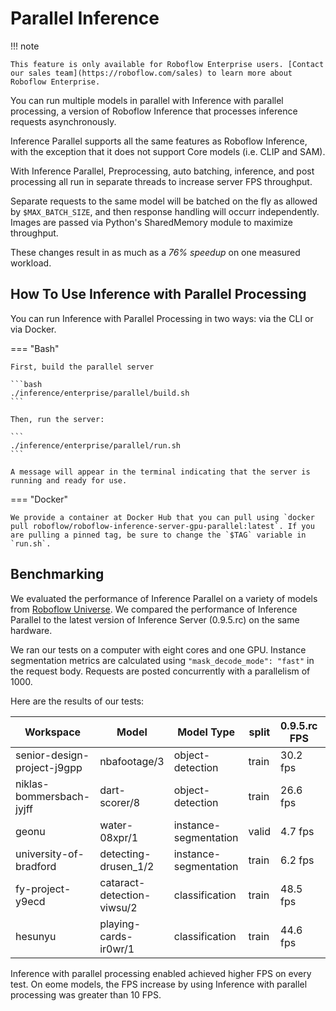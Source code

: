 # Parallel Inference

!!! note

    This feature is only available for Roboflow Enterprise users. [Contact our sales team](https://roboflow.com/sales) to learn more about Roboflow Enterprise.

You can run multiple models in parallel with Inference with parallel processing, a version of Roboflow Inference that processes inference requests asynchronously.

Inference Parallel supports all the same features as Roboflow Inference, with the exception that it does not support Core models (i.e. CLIP and SAM).

With Inference Parallel, Preprocessing, auto batching, inference, and post processing all run in separate threads to increase server FPS throughput.

Separate requests to the same model will be batched on the fly as allowed by `$MAX_BATCH_SIZE`, and then response handling will occurr independently. Images are passed via Python's SharedMemory module to maximize throughput.

These changes result in as much as a *76% speedup* on one measured workload.

## How To Use Inference with Parallel Processing

You can run Inference with Parallel Processing in two ways: via the CLI or via Docker.

=== "Bash"

    First, build the parallel server

    ```bash
    ./inference/enterprise/parallel/build.sh
    ```

    Then, run the server:

    ```
    ./inference/enterprise/parallel/run.sh
    ```

    A message will appear in the terminal indicating that the server is running and ready for use.

=== "Docker"

    We provide a container at Docker Hub that you can pull using `docker pull roboflow/roboflow-inference-server-gpu-parallel:latest`. If you are pulling a pinned tag, be sure to change the `$TAG` variable in `run.sh`.


## Benchmarking

We evaluated the performance of Inference Parallel on a variety of models from [Roboflow Universe](https://universe.roboflow.com/). We compared the performance of Inference Parallel to the latest version of Inference Server (0.9.5.rc) on the same hardware.

We ran our tests on a computer with eight cores and one GPU. Instance segmentation metrics are calculated using `"mask_decode_mode": "fast"` in the request body. Requests are posted concurrently with a parallelism of 1000.

Here are the results of our tests:

| Workspace | Model | Model Type | split | 0.9.5.rc FPS| 0.9.5.parallel FPS |
| ----------|------ | ----------- |------|-------------| -------------------|
| senior-design-project-j9gpp | nbafootage/3| object-detection | train | 30.2 fps | 44.03 fps |
| niklas-bommersbach-jyjff   | dart-scorer/8| object-detection | train | 26.6 fps | 47.0 fps |
| geonu  | water-08xpr/1 | instance-segmentation | valid | 4.7 fps | 6.1 fps |
| university-of-bradford | detecting-drusen_1/2 | instance-segmentation | train | 6.2 fps | 7.2 fps |
| fy-project-y9ecd | cataract-detection-viwsu/2 | classification | train | 48.5 fps | 65.4 fps |
| hesunyu | playing-cards-ir0wr/1 | classification | train | 44.6 fps | 57.7 fps |

Inference with parallel processing enabled achieved higher FPS on every test. On eome models, the FPS increase by using Inference with parallel processing was greater than 10 FPS.